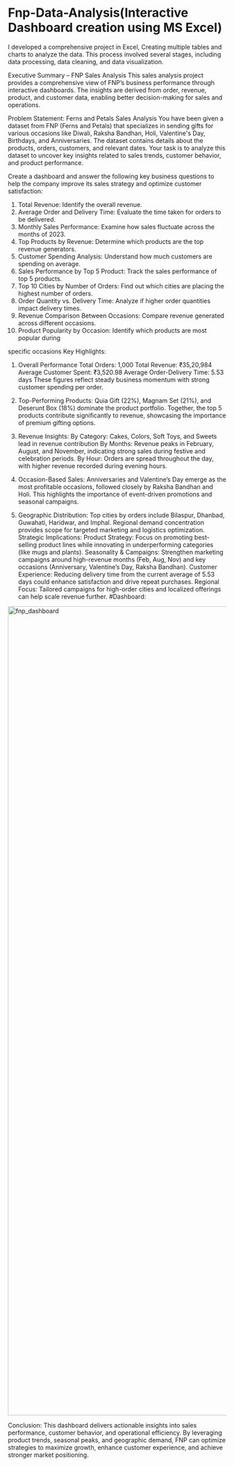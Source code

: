 # Fnp-Data-Analysis(Interactive Dashboard creation using MS Excel)
I developed a comprehensive project in Excel, Creating multiple tables and charts to analyze the data. This process involved several stages, including data processing, data cleaning, and data visualization.

Executive Summary – FNP Sales Analysis
This sales analysis project provides a comprehensive view of FNP’s business performance through interactive dashboards. The insights are derived from order, revenue, product, and customer data, enabling better decision-making for sales and operations.

Problem Statement: Ferns and Petals Sales Analysis
You have been given a dataset from FNP (Ferns and Petals) that specializes in sending gifts for
various occasions like Diwali, Raksha Bandhan, Holi, Valentine's Day, Birthdays, and
Anniversaries. The dataset contains details about the products, orders, customers, and relevant
dates. Your task is to analyze this dataset to uncover key insights related to sales trends,
customer behavior, and product performance.

Create a dashboard and answer the following key business questions to help the company
improve its sales strategy and optimize customer satisfaction:
1. Total Revenue: Identify the overall revenue.
2. Average Order and Delivery Time: Evaluate the time taken for orders to be delivered.
3. Monthly Sales Performance: Examine how sales fluctuate across the months of 2023.
4. Top Products by Revenue: Determine which products are the top revenue generators.
5. Customer Spending Analysis: Understand how much customers are spending on
average.
6. Sales Performance by Top 5 Product: Track the sales performance of top 5 products.
7. Top 10 Cities by Number of Orders: Find out which cities are placing the highest
number of orders.
8. Order Quantity vs. Delivery Time: Analyze if higher order quantities impact delivery
times.
9. Revenue Comparison Between Occasions: Compare revenue generated across
different occasions.
10. Product Popularity by Occasion: Identify which products are most popular during

specific occasions
Key Highlights:
1. Overall Performance
Total Orders: 1,000
Total Revenue: ₹35,20,984
Average Customer Spent: ₹3,520.98
Average Order-Delivery Time: 5.53 days
These figures reflect steady business momentum with strong customer spending per order.

2. Top-Performing Products:
Quia Gift (22%), Magnam Set (21%), and Deserunt Box (18%) dominate the product portfolio.
Together, the top 5 products contribute significantly to revenue, showcasing the importance of premium gifting options.

3. Revenue Insights:
By Category: Cakes, Colors, Soft Toys, and Sweets lead in revenue contribution
By Months: Revenue peaks in February, August, and November, indicating strong sales during festive and celebration periods.
By Hour: Orders are spread throughout the day, with higher revenue recorded during evening hours.

4. Occasion-Based Sales:
Anniversaries and Valentine’s Day emerge as the most profitable occasions, followed closely by Raksha Bandhan and Holi.
This highlights the importance of event-driven promotions and seasonal campaigns.

5. Geographic Distribution:
Top cities by orders include Bilaspur, Dhanbad, Guwahati, Haridwar, and Imphal.
Regional demand concentration provides scope for targeted marketing and logistics optimization.
Strategic Implications:
Product Strategy: Focus on promoting best-selling product lines while innovating in underperforming categories (like mugs and plants).
Seasonality & Campaigns: Strengthen marketing campaigns around high-revenue months (Feb, Aug, Nov) and key occasions (Anniversary, Valentine’s Day, Raksha Bandhan).
Customer Experience: Reducing delivery time from the current average of 5.53 days could enhance satisfaction and drive repeat purchases.
Regional Focus: Tailored campaigns for high-order cities and localized offerings can help scale revenue further.
#Dashboard:

<img width="870" height="1858" alt="fnp_dashboard" src="https://github.com/user-attachments/assets/8f5641f9-3f91-4d18-9a4c-d9ef75369626" />

Conclusion:
This dashboard delivers actionable insights into sales performance, customer behavior, and operational efficiency. By leveraging product trends, seasonal peaks, and geographic demand, FNP can optimize strategies to maximize growth, enhance customer experience, and achieve stronger market positioning.

